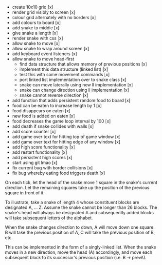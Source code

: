 - create 10x10 grid [x]
- render grid visibly to screen [x]
- colour grid alternately with no borders [x]
- add colours to board [x]
- add snake to middle [x]
- give snake a length [x]
- render snake with css [x]
- allow snake to move [x]
- allow snake to wrap around screen [x]
- add keyboard event listeners [x]
- allow snake to move head-first
  - find data structure that allows memory of previous positions [x]
  - implement this data structure (linked list) [x]
  - test this with some movement commands [x]
  - port linked list implementation over to snake class [x]
  - snake can move laterally using new ll implementation [x]
  - snake can change direction using ll implementation [x]
  - snake cannot reverse direction [x]
- add function that adds persistent random food to board [x]
- food can be eaten to increase length by 1 [x]
- food disappears on eaten [x]
- new food is added on eaten [x]
- food decreases the game loop interval by 100 [x]
- add death if snake collides with walls [x]
- add score counter [x]
- add game over text for hitting top of game window [x]
- add game over text for hitting edge of any window [x]
- add high score functionality [x]
- add restart functionality [x]
- add persistent high scores [x]
- start using git lmao [x]
- fix current bug with border collisions [x]
- fix bug whereby eating food triggers death [x]

On each tick, let the head of the snake move 1 square in
the snake's current direction. Let the remaining squares
take up the position of the previous square in front of
it.

To illustrate, take a snake of length 4 whose constituent
blocks are designated A, ... Z. Assume the snake cannot
be longer than 26 blocks. The snake's head will always
be designated A and subsequently added blocks will 
take subsequent letters of the alphabet.

When the snake changes direction to down, A will move 
down one square. B will take the previous position of 
A, C will take the previous position of B, etc.

This can be implemented in the form of a singly-linked
list. When the snake moves in a new direction, move the
head (A) accordingly, and move each subsequent block
to its successor's previous position (i.e. B -> prevA).